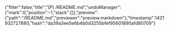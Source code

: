 {"filter":false,"title":"[P] /README.md","undoManager":{"mark":0,"position":-1,"stack":[]},"preview":{"path":"/README.md","previewer":"preview.markdown"},"timestamp":1421932727880,"hash":"da39a3ee5e6b4b0d3255bfef95601890afd80709"}